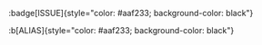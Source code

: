 :badge[ISSUE]{style="color: #aaf233; background-color: black"}

:b[ALIAS]{style="color: #aaf233; background-color: black"}
